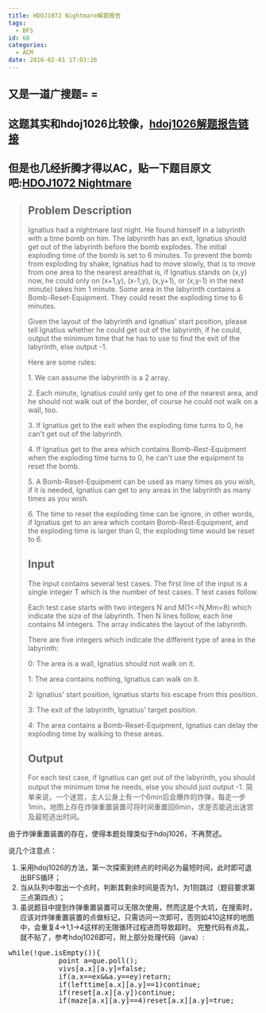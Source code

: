 ```yaml
---
title: HDOJ1072 Nightmare解题报告
tags:
  - BFS
id: 68
categories:
  - ACM
date: 2016-02-01 17:03:26
---
```


## 又是一道广搜题= =

## 这题其实和hdoj1026比较像，<span style="color: #ff0000;">[hdoj1026解题报告链接](http://jingwei.site/hdoj1026/)</span>

## 但是也几经折腾才得以AC，贴一下题目原文吧:[HDOJ1072 Nightmare](http://acm.hdu.edu.cn/showproblem.php?pid=1072)

> ## Problem Description
> 
> Ignatius had a nightmare last night. He found himself in a labyrinth with a time bomb on him. The labyrinth has an exit, Ignatius should get out of the labyrinth before the bomb explodes. The initial exploding time of the bomb is set to 6 minutes. To prevent the bomb from exploding by shake, Ignatius had to move slowly, that is to move from one area to the nearest area(that is, if Ignatius stands on (x,y) now, he could only on (x+1,y), (x-1,y), (x,y+1), or (x,y-1) in the next minute) takes him 1 minute. Some area in the labyrinth contains a Bomb-Reset-Equipment. They could reset the exploding time to 6 minutes.
> 
> 
> Given the layout of the labyrinth and Ignatius' start position, please tell Ignatius whether he could get out of the labyrinth, if he could, output the minimum time that he has to use to find the exit of the labyrinth, else output -1.
> 
> 
> Here are some rules:
> 
> 1\. We can assume the labyrinth is a 2 array.
> 
> 2\. Each minute, Ignatius could only get to one of the nearest area, and he should not walk out of the border, of course he could not walk on a wall, too.
> 
> 3\. If Ignatius get to the exit when the exploding time turns to 0, he can't get out of the labyrinth.
> 
> 4\. If Ignatius get to the area which contains Bomb-Rest-Equipment when the exploding time turns to 0, he can't use the equipment to reset the bomb.
> 
> 5\. A Bomb-Reset-Equipment can be used as many times as you wish, if it is needed, Ignatius can get to any areas in the labyrinth as many times as you wish.
> 
> 6\. The time to reset the exploding time can be ignore, in other words, if Ignatius get to an area which contain Bomb-Rest-Equipment, and the exploding time is larger than 0, the exploding time would be reset to 6.
> 
> 
> ## Input
> 
> The input contains several test cases. The first line of the input is a single integer T which is the number of test cases. T test cases follow.
> 
> Each test case starts with two integers N and M(1&lt;=N,Mm=8) which indicate the size of the labyrinth. Then N lines follow, each line contains M integers. The array indicates the layout of the labyrinth.
> 
> There are five integers which indicate the different type of area in the labyrinth:
> 
> 0: The area is a wall, Ignatius should not walk on it.
> 
> 1: The area contains nothing, Ignatius can walk on it.
> 
> 2: Ignatius' start position, Ignatius starts his escape from this position.
> 
> 3: The exit of the labyrinth, Ignatius' target position.
> 
> 4: The area contains a Bomb-Reset-Equipment, Ignatius can delay the exploding time by walking to these areas.
> 
> 
> ## Output
> 
> For each test case, if Ignatius can get out of the labyrinth, you should output the minimum time he needs, else you should just output -1.
简单来说，一个迷宫，主人公身上有一个6min后会爆炸的炸弹，每走一步1min，地图上存在炸弹重置装置可将时间重置回6min，求是否能逃出迷宫及最短逃出时间。

由于炸弹重置装置的存在，使得本题处理类似于hdoj1026，不再赘述。

说几个注意点：

1.  采用hdoj1026的方法，第一次探索到终点的时间必为最短时间，此时即可退出BFS循环；
2.  当从队列中取出一个点时，判断其剩余时间是否为1，为1则跳过（题目要求第三点第四点）；
3.  虽说题目中提到炸弹重置装置可以无限次使用，然而这是个大坑，在搜索时，应该对炸弹重置装置的点做标记，只需访问一次即可，否则如410这样的地图中，会重复4-&gt;1,1-&gt;4这样的无限循环过程进而导致超时。
完整代码有点乱，就不贴了，参考hdoj1026即可，附上部分处理代码（java）:
<pre class="lang:java decode:true ">while(!que.isEmpty()){
			point a=que.poll();
			vivs[a.x][a.y]=false;
			if(a.x==ex&amp;&amp;a.y==ey)return;
			if(lefttime[a.x][a.y]==1)continue;
			if(reset[a.x][a.y])continue;
			if(maze[a.x][a.y]==4)reset[a.x][a.y]=true;</pre>
&nbsp;